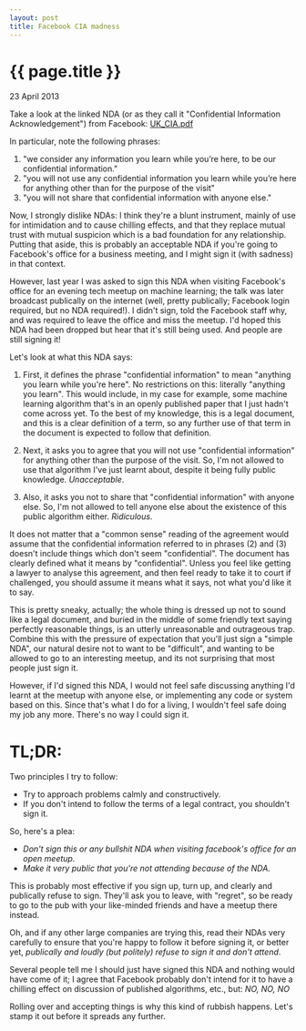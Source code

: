 ```yaml
---
layout: post
title: Facebook CIA madness
---
```


{{ page.title }}
================

<p class="meta">23 April 2013</p>

Take a look at the linked NDA (or as they call it "Confidential Information
Acknowledgement") from Facebook:
[UK_CIA.pdf](http://files.meetup.com/1715272/Facebook%20Site%20Visitor%20NDA.pdf)

In particular, note the following phrases:

1. "we consider any information you learn while you’re here, to be our
   confidential information."
2. "you will not use any confidential information you learn while you’re here
   for anything other than for the purpose of the visit"
3. "you will not share that confidential information with anyone else."

Now, I strongly dislike NDAs: I think they're a blunt instrument, mainly of use
for intimidation and to cause chilling effects, and that they replace mutual
trust with mutual suspicion which is a bad foundation for any relationship.
Putting that aside, this is probably an acceptable NDA if you're going to
Facebook's office for a business meeting, and I might sign it (with sadness) in
that context.

However, last year I was asked to sign this NDA when visiting Facebook's office
for an evening tech meetup on machine learning; the talk was later broadcast
publically on the internet (well, pretty publically; Facebook login required,
but no NDA required!).  I didn't sign, told the Facebook staff why, and was
required to leave the office and miss the meetup.  I'd hoped this NDA had been
dropped but hear that it's still being used.  And people are still signing it!

Let's look at what this NDA says:

1. First, it defines the phrase "confidential information" to mean "anything you
   learn while you're here".  No restrictions on this: literally "anything you
   learn".  This would include, in my case for example, some machine learning
   algorithm that's in an openly published paper that I just hadn't come across
   yet.  To the best of my knowledge, this is a legal document, and this is a
   clear definition of a term, so any further use of that term in the document
   is expected to follow that definition.

2. Next, it asks you to agree that you will not use "confidential information"
   for anything other than the purpose of the visit.  So, I'm not allowed to
   use that algorithm I've just learnt about, despite it being fully public
   knowledge.  *Unacceptable*.

3. Also, it asks you not to share that "confidential information" with anyone
   else.  So, I'm not allowed to tell anyone else about the existence of this
   public algorithm either.  *Ridiculous*.

It does not matter that a "common sense" reading of the agreement would assume
that the confidential information referred to in phrases (2) and (3) doesn't
include things which don't seem "confidential".  The document has clearly
defined what it means by "confidential".  Unless you feel like getting a lawyer
to analyse this agreement, and then feel ready to take it to court if
challenged, you should assume it means what it says, not what you'd like it to
say.

This is pretty sneaky, actually; the whole thing is dressed up not to sound
like a legal document, and buried in the middle of some friendly text saying
perfectly reasonable things, is an utterly unreasonable and outrageous trap.
Combine this with the pressure of expectation that you'll just sign a "simple
NDA", our natural desire not to want to be "difficult", and wanting to be
allowed to go to an interesting meetup, and its not surprising that most people
just sign it.

However, if I'd signed this NDA, I would not feel safe discussing anything I'd
learnt at the meetup with anyone else, or implementing any code or system based
on this.  Since that's what I do for a living, I wouldn't feel safe doing my
job any more.  There's no way I could sign it.

TL;DR:
======

Two principles I try to follow:

* Try to approach problems calmly and constructively.
* If you don't intend to follow the terms of a legal contract, you shouldn't sign it.

So, here's a plea:

* *Don't sign this or any bullshit NDA when visiting facebook's office for an
  open meetup.*
* *Make it very public that you're not attending because of the NDA.*

This is probably most effective if you sign up, turn up, and clearly and
publically refuse to sign.  They'll ask you to leave, with "regret", so be
ready to go to the pub with your like-minded friends and have a meetup there
instead.

Oh, and if any other large companies are trying this, read their NDAs very
carefully to ensure that you're happy to follow it before signing it, or better
yet, *publically and loudly (but politely) refuse to sign it and don't attend*.

Several people tell me I should just have signed this NDA and nothing would
have come of it; I agree that Facebook probably don't intend for it to have a
chilling effect on discussion of published algorithms, etc., but: *NO, NO, NO*

Rolling over and accepting things is why this kind of rubbish happens.  Let's
stamp it out before it spreads any further.
